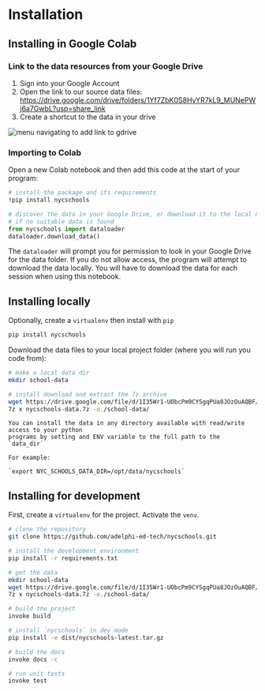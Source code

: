 Installation
============

Installing in Google Colab
---------------------------
### Link to the data resources from your Google Drive
1. Sign into your Google Account
2. Open the link to our source data files: <https://drive.google.com/drive/folders/1Yf7ZbK0S8HyYR7kL9_MUNePWj6a7GwbL?usp=share_link>
3. Create a shortcut to the data in your drive

<img src="_static/add-gdrive.gif" alt="menu navigating to add link to gdrive">

### Importing to Colab
Open a new Colab notebook and then add this code at the start of your program:

```bash
# install the package and its requirements
!pip install nycschools
```
```python
# discover the data in your Google Drive, or download it to the local Colab
# if no suitable data is found
from nycschools import dataloader
dataloader.download_data()
```

The `dataloader` will prompt you for permission to look in your Google Drive for the data folder. If you do not allow access, the program will attempt to download the data locally. You will have to download the data for each session when using this notebook.


Installing locally
------------------
Optionally, create a `virtualenv` then install with `pip`

```bash
pip install nycschools
```

Download the data files to your local project folder (where you will run you code from):

```bash
# make a local data dir
mkdir school-data

# install download and extract the 7z archive
wget https://drive.google.com/file/d/1I35Wr1-UObcPm9CYSgqPUa8JOzOuAQBF/view?usp=share_link
7z x nycschools-data.7z -o./school-data/
```

```{tip}
You can install the data in any directory available with read/write access to your python
programs by setting and ENV variable to the full path to the `data_dir`

For example:

`export NYC_SCHOOLS_DATA_DIR=/opt/data/nycschools`
```

Installing for development
--------------------------

First, create a `virtualenv` for the project. Activate the `venv`.

```bash
# clone the repository
git clone https://github.com/adelphi-ed-tech/nycschools.git

# install the development environment
pip install -r requirements.txt

# get the data
mkdir school-data
wget https://drive.google.com/file/d/1I35Wr1-UObcPm9CYSgqPUa8JOzOuAQBF/view?usp=share_link
7z x nycschools-data.7z -o./school-data/

# build the project
invoke build

# install `nycschools` in dev mode
pip install -e dist/nycschools-latest.tar.gz

# build the docs
invoke docs -c

# run unit tests
invoke test
```
